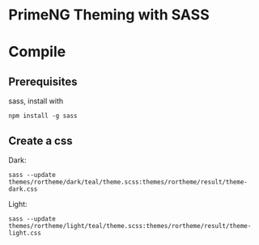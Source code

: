 # PrimeNG Theming with SASS

# Compile

## Prerequisites

sass, install with

`npm install -g sass`

## Create a css

Dark:

`sass --update themes/rortheme/dark/teal/theme.scss:themes/rortheme/result/theme-dark.css`

Light:

`sass --update themes/rortheme/light/teal/theme.scss:themes/rortheme/result/theme-light.css`

